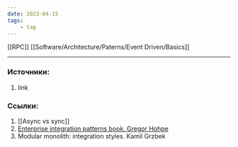 ```yaml
---
date: 2023-04-15
tags:
    - tag
---
```


[[RPC]]
[[Software/Architecture/Paterns/Event Driven/Basics]]

---

### Источники:
1. link

### Ссылки:
1. [[Async vs sync]]
1. [Enterprise integration patterns book. Gregor Hohpe](https://www.enterpriseintegrationpatterns.com/)
1. Modular monolith: integration styles. Kamil Grzbek